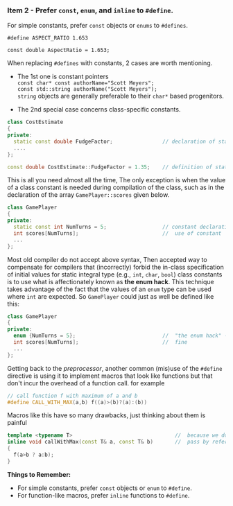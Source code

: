 ### Item 2 - Prefer `const`, `enum`, and `inline` to `#define`.

For simple constants, prefer `const` objects or `enums` to `#defines`.

`#define ASPECT_RATIO 1.653`

`const double AspectRatio = 1.653;`

When replacing `#defines` with constants, 2 cases are worth mentioning.

* The 1st one is constant pointers  
  `const char* const authorName="Scott Meyers";`  
  `const std::string authorName("Scott Meyers");`  
  `string` objects are generally preferable to their `char*` based progenitors.

* The 2nd special case concerns class-specific constants.

```C++
class CostEstimate
{
private:
  static const double FudgeFactor;                // declaration of static class constant; goes in header file
  ....
};

const double CostEstimate::FudgeFactor = 1.35;    // definition of static class constant; goes in implementation file
```

This is all you need almost all the time, The only exception is when the value of a class constant is needed during compilation of the class, such as in the declaration of the array `GamePlayer::scores` given below.

```C++
class GamePlayer
{
private:
  static const int NumTurns = 5;                  // constant declaration
  int scores[NumTurns];                           //  use of constant
  ...
};
```

Most old compiler do not accept above syntax, Then accepted way to compensate for compilers that \(incorrectly\) forbid the in-class specification of initial values for static integral type \(e.g., `int`, `char`, `bool`\) class constants is to use what is affectionately known as **the enum hack**. This technique takes advantage of the fact that the values of an `enum` type can be used where `int` are expected. So `GamePlayer` could just as well be defined like this:

```C++
class GamePlayer
{
private:
  enum {NumTurns = 5};                            //  "the enum hack" - makes NumTurns a symbolic name of 5
  int scores[NumTurns];                           //  fine
  ...
};
```

Getting back to the _preprocessor_, another common \(mis\)use of the `#define` directive is using it to implement macros that look like functions but that don't incur the overhead of a function call. for example

```C++
// call function f with maximum of a and b
#define CALL_WITH_MAX(a,b) f((a)>(b)?(a):(b))
```

Macros like this have so many drawbacks, just thinking about them is painful

```C++
template <typename T>                                 //  because we don't know what T is, we
inline void callWithMax(const T& a, const T& b)       //  pass by reference-to-const
{
  f(a>b ? a:b);
}
```

**Things to Remember:**

* For simple constants, prefer `const` objects or `enum` to `#define`.
* For function-like macros, prefer `inline` functions to `#define`.



